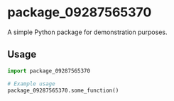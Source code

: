 # package_09287565370

A simple Python package for demonstration purposes.

## Usage

```python
import package_09287565370

# Example usage
package_09287565370.some_function()
